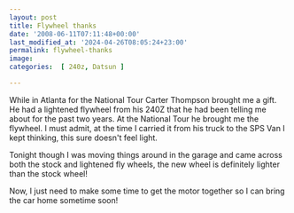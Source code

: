 ```yaml
---
layout: post
title: Flywheel thanks
date: '2008-06-11T07:11:48+00:00'
last_modified_at: '2024-04-26T08:05:24+23:00'
permalink: flywheel-thanks
image: 
categories:  [ 240z, Datsun ]

---
```

While in Atlanta for the National Tour Carter Thompson brought me a gift. He had a lightened flywheel from his 240Z that he had been telling me about for the past two years. At the National Tour he brought me the flywheel. I must admit, at the time I carried it from his truck to the SPS Van I kept thinking, this sure doesn't feel light.

Tonight though I was moving things around in the garage and came across both the stock and lightened fly wheels, the new wheel is definitely lighter than the stock wheel!

Now, I just need to make some time to get the motor together so I can bring the car home sometime soon!


